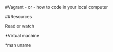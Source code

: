 #Vagrant - or - how to code in your local computer

##Resources

Read or watch

*Virtual machine

*man uname
